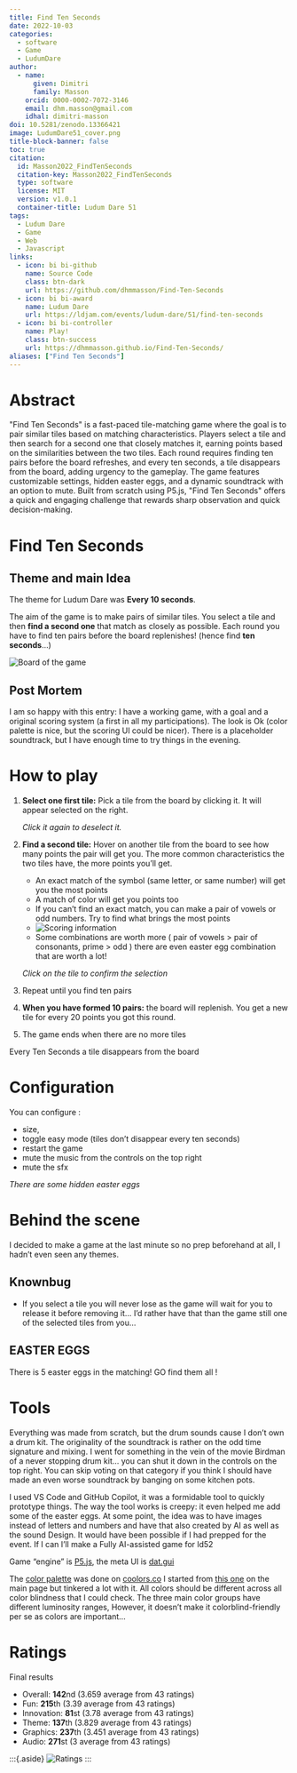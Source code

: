 ```yaml
---
title: Find Ten Seconds
date: 2022-10-03
categories:
  - software
  - Game
  - LudumDare
author:
  - name:
      given: Dimitri
      family: Masson
    orcid: 0000-0002-7072-3146
    email: dhm.masson@gmail.com
    idhal: dimitri-masson
doi: 10.5281/zenodo.13366421
image: LudumDare51_cover.png
title-block-banner: false
toc: true
citation:
  id: Masson2022_FindTenSeconds
  citation-key: Masson2022_FindTenSeconds
  type: software
  license: MIT
  version: v1.0.1
  container-title: Ludum Dare 51
tags:
  - Ludum Dare
  - Game
  - Web
  - Javascript
links:
  - icon: bi bi-github
    name: Source Code
    class: btn-dark
    url: https://github.com/dhmmasson/Find-Ten-Seconds
  - icon: bi bi-award
    name: Ludum Dare
    url: https://ldjam.com/events/ludum-dare/51/find-ten-seconds
  - icon: bi bi-controller
    name: Play!
    class: btn-success
    url: https://dhmmasson.github.io/Find-Ten-Seconds/
aliases: ["Find Ten Seconds"]
---
```


# Abstract

"Find Ten Seconds" is a fast-paced tile-matching game where the goal is to pair similar tiles based on matching characteristics. Players select a tile and then search for a second one that closely matches it, earning points based on the similarities between the two tiles. Each round requires finding ten pairs before the board refreshes, and every ten seconds, a tile disappears from the board, adding urgency to the gameplay. The game features customizable settings, hidden easter eggs, and a dynamic soundtrack with an option to mute. Built from scratch using P5.js, "Find Ten Seconds" offers a quick and engaging challenge that rewards sharp observation and quick decision-making.

# Find Ten Seconds

## Theme and main Idea

The theme for Ludum Dare was **Every 10 seconds**.

The aim of the game is to make pairs of similar tiles. You select a tile and then **find a second one** that match as closely as possible. Each round you have to find ten pairs before the board replenishes! (hence find **ten seconds**…)

![Board of the game](https://static.jam.host/raw/c6b/3/z/4f8c8.png)

## Post Mortem

I am so happy with this entry: I have a working game, with a goal and a original scoring system (a first in all my participations). The look is Ok (color palette is nice, but the scoring UI could be nicer). There is a placeholder soundtrack, but I have enough time to try things in the evening.

# How to play

1. **Select one first tile:** Pick a tile from the board by clicking it. It will appear selected on the right.

   _Click it again to deselect it._

2. **Find a second tile:** Hover on another tile from the board to see how many points the pair will get you. The more common characteristics the two tiles have, the more points you’ll get.

   - An exact match of the symbol (same letter, or same number) will get you the most points
   - A match of color will get you points too
   - If you can’t find an exact match, you can make a pair of vowels or odd numbers. Try to find what brings the most points
   - ![Scoring information](https://static.jam.host/raw/c6b/3/z/51e98.png)
   - Some combinations are worth more ( pair of vowels > pair of consonants, prime > odd ) there are even easter egg combination that are worth a lot!

   _Click on the tile to confirm the selection_

3. Repeat until you find ten pairs
4. **When you have formed 10 pairs:** the board will replenish. You get a new tile for every 20 points you got this round.
5. The game ends when there are no more tiles

Every Ten Seconds a tile disappears from the board

# Configuration

You can configure :

- size,
- toggle easy mode (tiles don’t disappear every ten seconds)
- restart the game
- mute the music from the controls on the top right
- mute the sfx

_There are some hidden easter eggs_

# Behind the scene

I decided to make a game at the last minute so no prep beforehand at all, I hadn’t even seen any themes.

## Knownbug

- If you select a tile you will never lose as the game will wait for you to release it before removing it… I’d rather have that than the game still one of the selected tiles from you…

## EASTER EGGS

There is 5 easter eggs in the matching! GO find them all !

# Tools

Everything was made from scratch, but the drum sounds cause I don’t own a drum kit. The originality of the soundtrack is rather on the odd time signature and mixing. I went for something in the vein of the movie Birdman of a never stopping drum kit… you can shut it down in the controls on the top right. You can skip voting on that category if you think I should have made an even worse soundtrack by banging on some kitchen pots.

I used VS Code and GitHub Copilot, it was a formidable tool to quickly prototype things. The way the tool works is creepy: it even helped me add some of the easter eggs. At some point, the idea was to have images instead of letters and numbers and have that also created by AI as well as the sound Design. It would have been possible if I had prepped for the event. If I can I’ll make a Fully AI-assisted game for ld52

Game “engine” is [P5.js](https://p5js.org/), the meta UI is [dat.gui](https://github.com/dataarts/dat.gui)

The [color palette](https://coolors.co/00778f-06829d-0a9396-3b8c7f-e99700-e47507-dd6713-b51212-9d1b12-7a1815) was done on [coolors.co](https://coolors.co/) I started from [this one](https://coolors.co/palette/001219-005f73-0a9396-94d2bd-e9d8a6-ee9b00-ca6702-bb3e03-ae2012-9b2226) on the main page but tinkered a lot with it. All colors should be different across all color blindness that I could check. The three main color groups have different luminosity ranges, However, it doesn’t make it colorblind-friendly per se as colors are important…

# Ratings

Final results

- Overall: **142**nd (3.659 average from 43 ratings)
- Fun: **215**th (3.39 average from 43 ratings)
- Innovation: **81**st (3.78 average from 43 ratings)
- Theme: **137**th (3.829 average from 43 ratings)
- Graphics: **237**th (3.451 average from 43 ratings)
- Audio: **271**st (3 average from 43 ratings)

:::{.aside}
![Ratings](https://badges.jaxs.onl/51/find-ten-seconds/badge.svg)
:::
